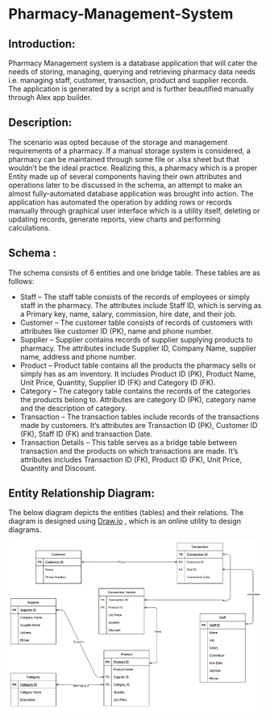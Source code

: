 # Pharmacy-Management-System

## Introduction:
Pharmacy Management system is a database application that will cater the needs of storing,
managing, querying and retrieving pharmacy data needs i.e. managing staff, customer,
transaction, product and supplier records. The application is generated by a script and is further
beautified manually through Alex app builder.

## Description:
The scenario was opted because of the storage and management requirements of a pharmacy.
If a manual storage system is considered, a pharmacy can be maintained through some file or
.xlsx sheet but that wouldn’t be the ideal practice. Realizing this, a pharmacy which is a proper
Entity made up of several components having their own attributes and operations later to be
discussed in the schema, an attempt to make an almost fully-automated database application
was brought into action. The application has automated the operation by adding rows or records
manually through graphical user interface which is a utility itself, deleting or updating records,
generate reports, view charts and performing calculations.

## Schema :
The schema consists of 6 entities and one bridge table. These tables are as follows:

* Staff – The staff table consists of the records of employees or simply staff in the pharmacy.
The attributes include Staff ID, which is serving as a Primary key, name, salary,
commission, hire date, and their job.
* Customer – The customer table consists of records of customers with attributes like
customer ID (PK), name and phone number.
* Supplier – Supplier contains records of supplier supplying products to pharmacy. The
attributes include Supplier ID, Company Name, supplier name, address and phone
number.
* Product – Product table contains all the products the pharmacy sells or simply has as am
inventory. It includes Product ID (PK), Product Name, Unit Price, Quantity, Supplier ID (FK)
and Category ID (FK).
* Category – The category table contains the records of the categories the products belong
to. Attributes are category ID (PK), category name and the description of category.
* Transaction – The transaction tables include records of the transactions made by
customers. It’s attributes are Transaction ID (PK), Customer ID (FK), Staff ID (FK) and
transaction Date.
* Transaction Details – This table serves as a bridge table between transaction and the
products on which transactions are made. It’s attributes includes Transaction ID (FK),
Product ID (FK), Unit Price, Quantity and Discount.

## Entity Relationship Diagram:
The below diagram depicts the entities (tables) and their relations. The diagram is designed using
[Draw.io](app.diagrams.net) , which is an online utility to design diagrams.

![ERD](https://github.com/Agha-Muqarib/Pharmacy-Management-System/blob/main/Images/ERD.png)
